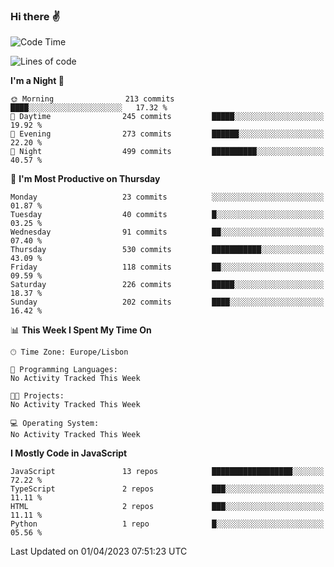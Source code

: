### Hi there :v:

<!--
**eusebioaddsilva/eusebioaddsilva** is a ✨ _special_ ✨ repository because its `README.md` (this file) appears on your GitHub profile.

<!--START_SECTION:waka-->
![Code Time](http://img.shields.io/badge/Code%20Time-35%20hrs%2012%20mins-blue)

![Lines of code](https://img.shields.io/badge/From%20Hello%20World%20I%27ve%20Written-3.2%20million%20lines%20of%20code-blue)

**I'm a Night 🦉** 

```text
🌞 Morning                213 commits         ████░░░░░░░░░░░░░░░░░░░░░   17.32 % 
🌆 Daytime                245 commits         █████░░░░░░░░░░░░░░░░░░░░   19.92 % 
🌃 Evening                273 commits         ██████░░░░░░░░░░░░░░░░░░░   22.20 % 
🌙 Night                  499 commits         ██████████░░░░░░░░░░░░░░░   40.57 % 
```
📅 **I'm Most Productive on Thursday** 

```text
Monday                   23 commits          ░░░░░░░░░░░░░░░░░░░░░░░░░   01.87 % 
Tuesday                  40 commits          █░░░░░░░░░░░░░░░░░░░░░░░░   03.25 % 
Wednesday                91 commits          ██░░░░░░░░░░░░░░░░░░░░░░░   07.40 % 
Thursday                 530 commits         ███████████░░░░░░░░░░░░░░   43.09 % 
Friday                   118 commits         ██░░░░░░░░░░░░░░░░░░░░░░░   09.59 % 
Saturday                 226 commits         █████░░░░░░░░░░░░░░░░░░░░   18.37 % 
Sunday                   202 commits         ████░░░░░░░░░░░░░░░░░░░░░   16.42 % 
```


📊 **This Week I Spent My Time On** 

```text
🕑︎ Time Zone: Europe/Lisbon

💬 Programming Languages: 
No Activity Tracked This Week

🐱‍💻 Projects: 
No Activity Tracked This Week

💻 Operating System: 
No Activity Tracked This Week
```

**I Mostly Code in JavaScript** 

```text
JavaScript               13 repos            ██████████████████░░░░░░░   72.22 % 
TypeScript               2 repos             ███░░░░░░░░░░░░░░░░░░░░░░   11.11 % 
HTML                     2 repos             ███░░░░░░░░░░░░░░░░░░░░░░   11.11 % 
Python                   1 repo              █░░░░░░░░░░░░░░░░░░░░░░░░   05.56 % 
```




 Last Updated on 01/04/2023 07:51:23 UTC
<!--END_SECTION:waka-->
